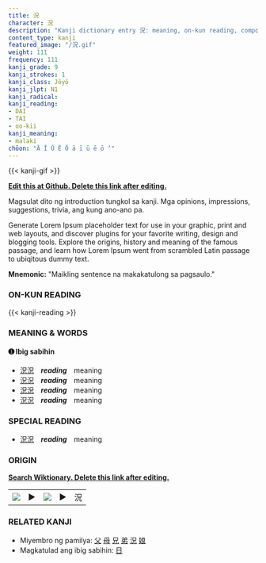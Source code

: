 ```yaml
---
title: 況
character: 況
description: "Kanji dictionary entry 況: meaning, on-kun reading, compounds, origin, related kanji"
content_type: kanji
featured_image: "/況.gif"
weight: 111
frequency: 111
kanji_grade: 9
kanji_strokes: 1
kanji_class: Jōyō
kanji_jlpt: N1
kanji_radical: 
kanji_reading: 
- DAI
- TAI
- oo-kii
kanji_meaning:
- malaki
chōon: "Ā Ī Ū Ē Ō ā ī ū ē ō ’"
---
```

[//]: # (Don't edit the line below. Kanji animated GIF code is automatically generated.)
{{< kanji-gif >}}

[//]: # (Edit below this line.)

**[Edit this at Github. Delete this link after editing.](https://github.com/tim0g/tim/tree/main/content/kanji/況/index.md)**

Magsulat dito ng introduction tungkol sa kanji. Mga opinions, impressions, suggestions, trivia, ang kung ano-ano pa.

Generate Lorem Ipsum placeholder text for use in your graphic, print and web layouts, and discover plugins for your favorite writing, design and blogging tools. Explore the origins, history and meaning of the famous passage, and learn how Lorem Ipsum went from scrambled Latin passage to ubiqitous dummy text.
 
**Mnemonic:** "Maikling sentence na makakatulong sa pagsaulo."

### ON-KUN READING

[//]: # (Don't edit the line below. ON-KUN READING code is automatically generated.)
{{< kanji-reading >}}

### MEANING & WORDS

#### ➊ **Ibig sabihin**
  - [況](../況)[況](../況)　***reading***　meaning
  - [況](../況)[況](../況)　***reading***　meaning
  - [況](../況)[況](../況)　***reading***　meaning
  - [況](../況)[況](../況)　***reading***　meaning

### SPECIAL READING
  - [況](../況)[況](../況)　***reading***　meaning

### ORIGIN

**[Search Wiktionary. Delete this link after editing.](https://wiktionary.org/wiki/況)**
<table class="kanji-table"><tr><td>
<img src="60px-況-bronze.svg.png">
</td><td>▶</td><td>
<img src="60px-況-oracle.svg.png">
</td><td>▶</td>
<td class="kanji-origin">況</td>
</tr></table>

### RELATED KANJI
- Miyembro ng pamilya: [父](../父) [母](../母) [兄](../兄) [弟](../弟) [況](../況) [娘](../娘)
- Magkatulad ang ibig sabihin: [日](../日)
